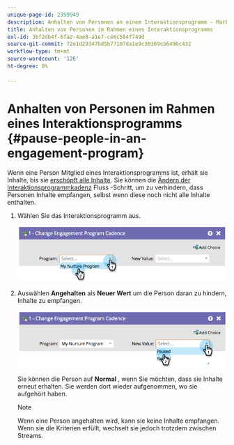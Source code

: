 ```yaml
---
unique-page-id: 2359949
description: Anhalten von Personen an einem Interaktionsprogramm - Marketo-Dokumente - Produktdokumentation
title: Anhalten von Personen im Rahmen eines Interaktionsprogramms
exl-id: 3bf2db4f-6fa2-4ae8-a1e7-ce6c584f749d
source-git-commit: 72e1d29347bd5b77107da1e9c30169cb6490c432
workflow-type: tm+mt
source-wordcount: '126'
ht-degree: 0%

---
```


# Anhalten von Personen im Rahmen eines Interaktionsprogramms {#pause-people-in-an-engagement-program}

Wenn eine Person Mitglied eines Interaktionsprogramms ist, erhält sie Inhalte, bis sie [erschöpft alle Inhalte](people-who-have-exhausted-content.md). Sie können die [Ändern der Interaktionsprogrammkadenz](/help/marketo/product-docs/core-marketo-concepts/smart-campaigns/program-flow-actions/change-engagement-program-cadence.md) Fluss -Schritt, um zu verhindern, dass Personen Inhalte empfangen, selbst wenn diese noch nicht alle Inhalte enthalten.

1. Wählen Sie das Interaktionsprogramm aus.

   ![](assets/image2014-9-22-14-3a49-3a27.png)

1. Auswählen **Angehalten** als **Neuer Wert** um die Person daran zu hindern, Inhalte zu empfangen.

   ![](assets/image2014-9-22-14-3a49-3a31.png)

   Sie können die Person auf **Normal** , wenn Sie möchten, dass sie Inhalte erneut erhalten. Sie werden dort wieder aufgenommen, wo sie aufgehört haben.

   >[!NOTE]
   >
   >Wenn eine Person angehalten wird, kann sie keine Inhalte empfangen. Wenn sie die Kriterien erfüllt, wechselt sie jedoch trotzdem zwischen Streams.
